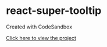 # react-super-tooltip

Created with CodeSandbox

[Click here to view the project](https://codesandbox.io/s/musing-driscoll-wd8wp?file=/README.md)
